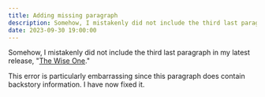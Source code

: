 ```yaml
---
title: Adding missing paragraph
description: Somehow, I mistakenly did not include the third last paragraph in my latest release
date: 2023-09-30 19:00:00
---
```


Somehow, I mistakenly did not include the third last paragraph in my latest release, "[The Wise One](/anthology-i/heaven-falls/the-wise-one/)."

This error is particularly embarrassing since this paragraph does contain backstory information. I have now fixed it.